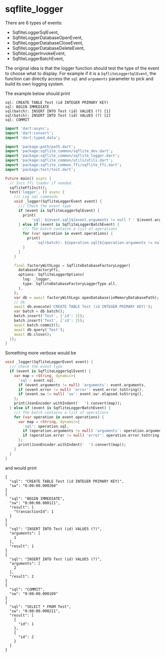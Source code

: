 # sqflite_logger

There are 6 types of events:
- SqfliteLoggerSqlEvent,
- SqfliteLoggerDatabaseOpenEvent,
- SqfliteLoggerDatabaseCloseEvent,
- SqfliteLoggerDatabaseDeleteEvent,
- SqfliteLoggerInvokeEvent,
- SqfliteLoggerBatchEvent,
  
The original idea is that the logger function should test the type of the event to choose what to display.
For example if it is a `SqfliteLoggerSqlEvent`, the function can directly access the `sql` and `arguments` parameter to pick and build its own logging system.

The example below should print
```
sql: CREATE TABLE Test (id INTEGER PRIMARY KEY)
sql: BEGIN IMMEDIATE
sql(batch): INSERT INTO Test (id) VALUES (?) [1]
sql(batch): INSERT INTO Test (id) VALUES (?) [2]
sql: COMMIT
```

```dart
import 'dart:async';
import 'dart:convert';
import 'dart:typed_data';

import 'package:path/path.dart';
import 'package:sqflite_common/sqflite_dev.dart';
import 'package:sqflite_common/sqflite_logger.dart';
import 'package:sqflite_common/utils/utils.dart';
import 'package:sqflite_common_ffi/sqflite_ffi.dart';
import 'package:test/test.dart';

Future main() async {
  // Init ffi loader if needed.
  sqfliteFfiInit();
  test('logger', () async {
    /// Log sql commands
    void _logger(SqfliteLoggerEvent event) {
      /// Check the event type
      if (event is SqfliteLoggerSqlEvent) {
        print(
            'sql: ${event.sql}${event.arguments != null ? ' ${event.arguments}' : ''}');
      } else if (event is SqfliteLoggerBatchEvent) {
        /// The batch contains a list of operations
        for (var operation in event.operations) {
          print(
              'sql(batch): ${operation.sql}${operation.arguments != null ? ' ${operation.arguments}' : ''}');
        }
      }
    }

    final factoryWithLogs = SqfliteDatabaseFactoryLogger(
      databaseFactoryFfi,
      options: SqfliteLoggerOptions(
        log: _logger,
        type: SqfliteDatabaseFactoryLoggerType.all,
      ),
    );
    var db = await factoryWithLogs.openDatabase(inMemoryDatabasePath);
    // Ok
    await db.execute('CREATE TABLE Test (id INTEGER PRIMARY KEY)');
    var batch = db.batch();
    batch.insert('Test', {'id': 1});
    batch.insert('Test', {'id': 2});
    await batch.commit();
    await db.query('Test');
    await db.close();
  });
}
```

Something more verbose would be
```dart
void _logger(SqfliteLoggerEvent event) {
  /// Check the event type
  if (event is SqfliteLoggerSqlEvent) {
    var map = <String, dynamic>{
      'sql': event.sql,
      if (event.arguments != null) 'arguments': event.arguments,
      if (event.error != null) 'error': event.error.toString(),
      if (event.sw != null) 'sw': event.sw!.elapsed.toString(),
    };
    print(JsonEncoder.withIndent('  ').convert(map));
  } else if (event is SqfliteLoggerBatchEvent) {
    /// The batch contains a list of operations
    for (var operation in event.operations) {
      var map = <String, dynamic>{
        'sql': operation.sql,
        if (operation.arguments != null) 'arguments': operation.arguments,
        if (operation.error != null) 'error': operation.error.toString(),
      };
      print(JsonEncoder.withIndent('  ').convert(map));
    }
  }
}
```

and would print
```
{
  "sql": "CREATE TABLE Test (id INTEGER PRIMARY KEY)",
  "sw": "0:00:00.000204"
}
{
  "sql": "BEGIN IMMEDIATE",
  "sw": "0:00:00.000121",
  "result": {
    "transactionId": 1
  }
}
{
  "sql": "INSERT INTO Test (id) VALUES (?)",
  "arguments": [
    1
  ],
  "result": 1
}
{
  "sql": "INSERT INTO Test (id) VALUES (?)",
  "arguments": [
    2
  ],
  "result": 2
}
{
  "sql": "COMMIT",
  "sw": "0:00:00.000109"
}
{
  "sql": "SELECT * FROM Test",
  "sw": "0:00:00.000211",
  "result": [
    {
      "id": 1
    },
    {
      "id": 2
    }
  ]
}
```